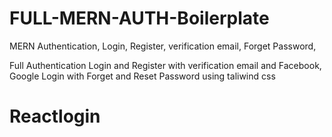 # FULL-MERN-AUTH-Boilerplate
MERN Authentication, Login, Register, verification email, Forget Password, 
<!-- Facebook, Google,  -->
Full Authentication  Login and Register with verification email and Facebook, Google Login with Forget and Reset Password using taliwind css

<!-- ![Github search](https://user-images.githubusercontent.com/25937925/77971844-11870400-72f0-11ea-8224-7e21a4f02a0a.png) -->
# Reactlogin
